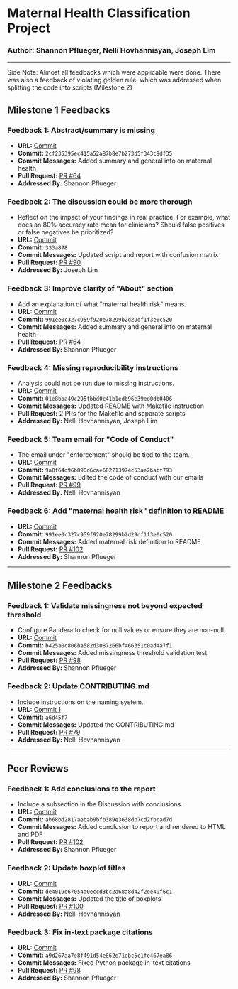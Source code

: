 # Maternal Health Classification Project

### Author: Shannon Pflueger, Nelli Hovhannisyan, Joseph Lim

---

Side Note: Almost all feedbacks which were applicable were done. There was also a feedback of violating golden rule, which was addressed when splitting the code into scripts (Milestone 2)

## Milestone 1 Feedbacks

### Feedback 1: Abstract/summary is missing
- **URL:** [Commit](https://github.com/UBC-MDS/maternal_health_classification/commit/2cf235395ec415a52a87b8e7b273d5f343c9df35)
- **Commit:** `2cf235395ec415a52a87b8e7b273d5f343c9df35`
- **Commit Messages:** Added summary and general info on maternal health
- **Pull Request:** [PR #64](https://github.com/UBC-MDS/maternal_health_classification/pull/64)
- **Addressed By:** Shannon Pflueger

### Feedback 2: The discussion could be more thorough
- Reflect on the impact of your findings in real practice. For example, what does an 80% accuracy rate mean for clinicians? Should false positives or false negatives be prioritized?
- **URL:** [Commit](https://github.com/UBC-MDS/maternal_health_classification/commit/333a87872c195f147a42146f7c56cb2118dd0554)
- **Commit:** `333a878`
- **Commit Messages:** Updated script and report with confusion matrix
- **Pull Request:** [PR #90](https://github.com/UBC-MDS/maternal_health_classification/pull/90)
- **Addressed By:** Joseph Lim

### Feedback 3: Improve clarity of "About" section
- Add an explanation of what "maternal health risk" means.
- **URL:** [Commit](https://github.com/UBC-MDS/maternal_health_classification/commit/2cf235395ec415a52a87b8e7b273d5f343c9df35)
- **Commit:** `991ee0c327c959f920e78299b2d29df1f3e0c520`
- **Commit Messages:** Added summary and general info on maternal health
- **Pull Request:** [PR #64](https://github.com/UBC-MDS/maternal_health_classification/pull/64)
- **Addressed By:** Shannon Pflueger

### Feedback 4: Missing reproducibility instructions
- Analysis could not be run due to missing instructions.
- **URL:** [Commit](https://github.com/UBC-MDS/maternal_health_classification/commit/01e8bba49c295fbbd0c41b1edb96e39ed0db0406)
- **Commit:** `01e8bba49c295fbbd0c41b1edb96e39ed0db0406`
- **Commit Messages:** Updated README with Makefile instruction
- **Pull Request:** 2 PRs for the Makefile and separate scripts
- **Addressed By:** Nelli Hovhannisyan, Joseph Lim

### Feedback 5: Team email for "Code of Conduct"
- The email under "enforcement" should be tied to the team.
- **URL:** [Commit](https://github.com/UBC-MDS/maternal_health_classification/pull/99/commits/9a8f64d96b890d6cae682713974c53ae2babf793)
- **Commit:** `9a8f64d96b890d6cae682713974c53ae2babf793`
- **Commit Messages:** Edited the code of conduct with our emails
- **Pull Request:** [PR #99](https://github.com/UBC-MDS/maternal_health_classification/pull/99)
- **Addressed By:** Nelli Hovhannisyan

### Feedback 6: Add "maternal health risk" definition to README
- **URL:** [Commit](https://github.com/UBC-MDS/maternal_health_classification/commit/991ee0c327c959f920e78299b2d29df1f3e0c520)
- **Commit:** `991ee0c327c959f920e78299b2d29df1f3e0c520`
- **Commit Messages:** Added maternal risk definition to README
- **Pull Request:** [PR #102](https://github.com/UBC-MDS/maternal_health_classification/pull/102)
- **Addressed By:** Shannon Pflueger

---

## Milestone 2 Feedbacks

### Feedback 1: Validate missingness not beyond expected threshold
- Configure Pandera to check for null values or ensure they are non-null.
- **URL:** [Commit](https://github.com/UBC-MDS/maternal_health_classification/commit/b425a0c806ba582d3087266bf466351c0ad4a7f1)
- **Commit:** `b425a0c806ba582d3087266bf466351c0ad4a7f1`
- **Commit Messages:** Added missingness threshold validation test
- **Pull Request:** [PR #98](https://github.com/UBC-MDS/maternal_health_classification/pull/98)
- **Addressed By:** Shannon Pflueger

### Feedback 2: Update CONTRIBUTING.md
- Include instructions on the naming system.
- **URL:** [Commit 1](https://github.com/UBC-MDS/maternal_health_classification/commit/a6d45f73ccbf04a0aaaa6892bdaf6ad9febf20f0)
- **Commit:** `a6d45f7`
- **Commit Messages:** Updated the CONTRIBUTING.md
- **Pull Request:** [PR #79](https://github.com/UBC-MDS/maternal_health_classification/pull/79)
- **Addressed By:** Nelli Hovhannisyan

---

## Peer Reviews

### Feedback 1: Add conclusions to the report
- Include a subsection in the Discussion with conclusions.
- **URL:** [Commit](https://github.com/UBC-MDS/maternal_health_classification/pull/102/commits/ab68bd2817aebab9bfb389e3638db7cd2fbcad7d)
- **Commit:** `ab68bd2817aebab9bfb389e3638db7cd2fbcad7d`
- **Commit Messages:** Added conclusion to report and rendered to HTML and PDF
- **Pull Request:** [PR #102](https://github.com/UBC-MDS/maternal_health_classification/pull/102)
- **Addressed By:** Shannon Pflueger

### Feedback 2: Update boxplot titles
- **URL:** [Commit](https://github.com/UBC-MDS/maternal_health_classification/pull/100)
- **Commit:** `de4019e67054a0eccd3bc2a68a8d42f2ee49f6c1`
- **Commit Messages:** Updated the title of boxplots
- **Pull Request:** [PR #100](https://github.com/UBC-MDS/maternal_health_classification/pull/100)
- **Addressed By:** Nelli Hovhannisyan

### Feedback 3: Fix in-text package citations
- **URL:** [Commit](https://github.com/UBC-MDS/maternal_health_classification/commit/a9d267aa7e8f491d54e862e71ebc5c1fe467ea86)
- **Commit:** `a9d267aa7e8f491d54e862e71ebc5c1fe467ea86`
- **Commit Messages:** Fixed Python package in-text citations
- **Pull Request:** [PR #98](https://github.com/UBC-MDS/maternal_health_classification/pull/98)
- **Addressed By:** Shannon Pflueger

